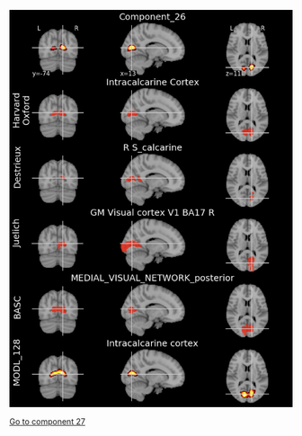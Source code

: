 ![26](preliminary/26.jpg "Component 26")

[Go to component 27](https://parietal-inria.github.io/MODL_atlas/256/27 "Component 27")
